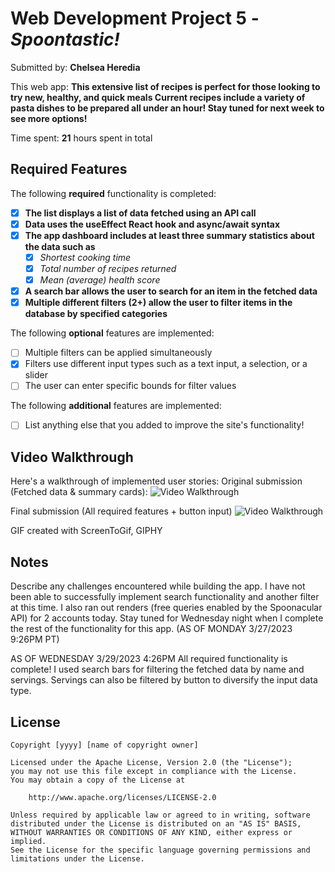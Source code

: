 # Web Development Project 5 - *Spoontastic!*

Submitted by: **Chelsea Heredia**

This web app: **This extensive list of recipes is perfect for those looking to try new, healthy, and quick meals Current recipes include a variety of pasta dishes 
to be prepared all under an hour! Stay tuned for next week to see more options!**

Time spent: **21** hours spent in total

## Required Features

The following **required** functionality is completed:

- [X] **The list displays a list of data fetched using an API call**
- [X] **Data uses the useEffect React hook and async/await syntax**
- [X] **The app dashboard includes at least three summary statistics about the data such as**
  - [X] *Shortest cooking time*
  - [X] *Total number of recipes returned*
  - [X] *Mean (average) health score*
- [X] **A search bar allows the user to search for an item in the fetched data**
- [X] **Multiple different filters (2+) allow the user to filter items in the database by specified categories**

The following **optional** features are implemented:

- [ ] Multiple filters can be applied simultaneously
- [X] Filters use different input types such as a text input, a selection, or a slider
- [ ] The user can enter specific bounds for filter values

The following **additional** features are implemented:

* [ ] List anything else that you added to improve the site's functionality!

## Video Walkthrough

Here's a walkthrough of implemented user stories:
Original submission (Fetched data & summary cards):
<img src='http://i.imgur.com/Sj7ZTEGh.gif' title='Video Walkthrough' width='' alt='Video Walkthrough' />

Final submission (All required features + button input)
<img src='https://i.imgur.com/EeI91ld.gif' title='Video Walkthrough' width='' alt='Video Walkthrough' />

<!-- Replace this with whatever GIF tool you used! -->
GIF created with ScreenToGif, GIPHY
<!-- Recommended tools:
[Kap](https://getkap.co/) for macOS
[ScreenToGif](https://www.screentogif.com/) for Windows
[peek](https://github.com/phw/peek) for Linux. -->

## Notes

Describe any challenges encountered while building the app.
I have not been able to successfully implement search functionality and another filter at this time. I also ran out renders (free queries enabled by the Spoonacular API)
for 2 accounts today. Stay tuned for Wednesday night when I complete the rest of the functionality for this app. (AS OF MONDAY 3/27/2023 9:26PM PT)

AS OF WEDNESDAY 3/29/2023 4:26PM
All required functionality is complete! I used search bars for filtering the fetched data by name and servings. Servings can also be filtered by button to diversify the input data type.


## License

    Copyright [yyyy] [name of copyright owner]

    Licensed under the Apache License, Version 2.0 (the "License");
    you may not use this file except in compliance with the License.
    You may obtain a copy of the License at

        http://www.apache.org/licenses/LICENSE-2.0

    Unless required by applicable law or agreed to in writing, software
    distributed under the License is distributed on an "AS IS" BASIS,
    WITHOUT WARRANTIES OR CONDITIONS OF ANY KIND, either express or implied.
    See the License for the specific language governing permissions and
    limitations under the License.
